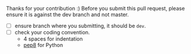 Thanks for your contribution :)
Before you submit this pull request, please ensure it is against the dev branch and not master. 

- [ ] ensure branch where you submitting, it should be `dev`.
- [ ] check your coding convention.
  - 4 spaces for indentation
  - [pep8](https://www.python.org/dev/peps/pep-0008/) for Python
